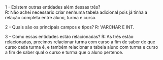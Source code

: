 1 - Existem outras entidades além dessas três?</BR>
  R: Não achei necessario criar nenhuma tabela adicional pois já tinha a relação completa entre aluno, turma e curso.

2 - Quais são os principais campos e tipos?
  R: VARCHAR E INT. 

3 - Como essas entidades estão relacionadas?
  R: As três estão relacionadas, precimos relacionar turma com curso a fim de saber de que curso cada turma é, e também relacionar a tabela aluno com turma e curso a fim de saber qual o curso e turma que o aluno pertence.
